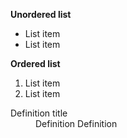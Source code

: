 <div class="au-body">
  <p><strong>Unordered list</strong></p>
  <ul>
    <li>List item</li>
    <li>List item</li>
  </ul>

  <p><strong>Ordered list</strong></p>
  <ol>
    <li>List item</li>
    <li>List item</li>
  </ol>

  <dl>
    <dt>Definition title</dt>
      <dd>Definition Definition</dd>
  </dl>
</div>
